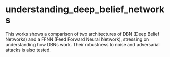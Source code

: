 # understanding_deep_belief_networks

This works shows a comparison of two architectures of DBN (Deep Belief Networks) and a FFNN (Feed Forward Neural Network), stressing on understanding how DBNs work. Their robustness to noise and adversarial attacks is also tested.
